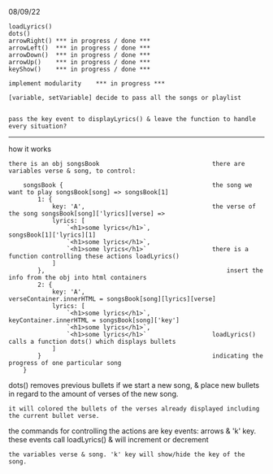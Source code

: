08/09/22

    loadLyrics()
    dots()
    arrowRight() *** in progress / done ***
    arrowLeft()  *** in progress / done ***
    arrowDown()  *** in progress / done ***
    arrowUp()    *** in progress / done ***
    keyShow()    *** in progress / done ***

    implement modularity    *** in progress ***

    [variable, setVariable] decide to pass all the songs or playlist


    pass the key event to displayLyrics() & leave the function to handle every situation?

---

how it works

    there is an obj songsBook                               there are variables verse & song, to control:

        songsBook {                                         the song we want to play songsBook[song] => songsBook[1]
            1: {
                key: 'A',                                   the verse of the song songsBook[song]['lyrics][verse] =>
                lyrics: [
                    `<h1>some lyrics</h1>`,                     songsBook[1]['lyrics][1]
                    `<h1>some lyrics</h1>`,
                    `<h1>some lyrics</h1>`                  there is a function controlling these actions loadLyrics()
                ]
            },                                                  insert the info from the obj into html containers
            2: {
                key: 'A',                                       verseContainer.innerHTML = songsBook[song][lyrics][verse]
                lyrics: [
                    `<h1>some lyrics</h1>`,                     keyContainer.innerHTML = songsBook[song]['key']
                    `<h1>some lyrics</h1>`,
                    `<h1>some lyrics</h1>`                  loadLyrics() calls a function dots() which displays bullets
                ]
            }                                               indicating the progress of one particular song
        }

dots() removes previous bullets if we start a new song, & place new bullets in regard to the amount of verses of the new song.

    it will colored the bullets of the verses already displayed including the current bullet verse.

the commands for controlling the actions are key events: arrows & 'k' key. these events call loadLyrics() & will increment or decrement

    the variables verse & song. 'k' key will show/hide the key of the song.
